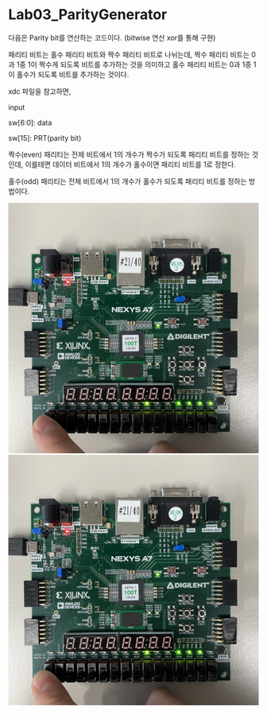 # Lab03_ParityGenerator
다음은 Parity bit를 연산하는 코드이다.
(bitwise 연산 xor를 통해 구현)


패리티 비트는 홀수 패리티 비트와 짝수 패리티 비트로 나뉘는데, 짝수 패리티 비트는 0과 1중 1이 짝수게 되도록 비트를 추가하는 것을 의미하고 홀수 패리티 비트는 0과 1중 1이 홀수가 되도록 비트를 추가하는 것이다.


xdc 파일을 참고하면,


input

sw[6:0]: data

sw[15]: PRT(parity bit)


짝수(even) 패리티는 전체 비트에서 1의 개수가 짝수가 되도록 패리티 비트를 정하는 것인데, 이를테면 데이터 비트에서 1의 개수가 홀수이면 패리티 비트를 1로 정한다.


홀수(odd) 패리티는 전체 비트에서 1의 개수가 홀수가 되도록 패리티 비트를 정하는 방법이다.


<img src="./Lab03_ParityGenerator.jpg">
<img src="./Lab03_ParityGenerator(1).jpg">
